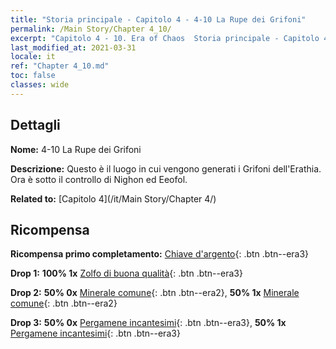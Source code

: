 ```yaml
---
title: "Storia principale - Capitolo 4 - 4-10 La Rupe dei Grifoni"
permalink: /Main Story/Chapter 4_10/
excerpt: "Capitolo 4 - 10. Era of Chaos  Storia principale - Capitolo 4_10. 4-10 La Rupe dei Grifoni"
last_modified_at: 2021-03-31
locale: it
ref: "Chapter 4_10.md"
toc: false
classes: wide
---
```


## Dettagli

 **Nome:** 4-10 La Rupe dei Grifoni

 **Descrizione:** Questo è il luogo in cui vengono generati i Grifoni dell'Erathia. Ora è sotto il controllo di Nighon ed Eeofol.

 **Related to:** [Capitolo 4](/it/Main Story/Chapter 4/)

## Ricompensa

 **Ricompensa primo completamento:** [Chiave d'argento](/it/Items/con_693/){: .btn .btn--era3}

 **Drop 1:** **100% 1x** [Zolfo di buona qualità](/it/Items/mat_15/){: .btn .btn--era3}

 **Drop 2:** **50% 0x** [Minerale comune](/it/Items/mat_6/){: .btn .btn--era2}, **50% 1x** [Minerale comune](/it/Items/mat_6/){: .btn .btn--era2}

 **Drop 3:** **50% 0x** [Pergamene incantesimi](/it/Items/con_694/){: .btn .btn--era3}, **50% 1x** [Pergamene incantesimi](/it/Items/con_694/){: .btn .btn--era3}

